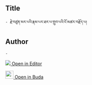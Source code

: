 ## Title
	- རྗེ་བཙུན་མར་པའི་རྣམ་པར་ཐར་པ་གྲུབ་པའི་ངོ་མཚར་བརྗོད་པ། 

## Author
	- 



[<img src="https://img.icons8.com/color/25/000000/edit-property.png"> Open in Editor](http://editor.openpecha.org/P004612)

[<img width="25" src="https://library.bdrc.io/icons/BUDA-small.svg"> Open in Buda](https://library.bdrc.io/show/bdr:IE0OPP004612)
